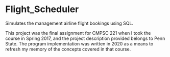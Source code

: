 # Flight_Scheduler
Simulates the management airline flight bookings using SQL.

This project was the final assignment for CMPSC 221 when I took the course in Spring 2017, and the project description provided belongs to Penn State.  The program implementation was written in 2020 as a means to refresh my memory of the concepts covered in that course.
